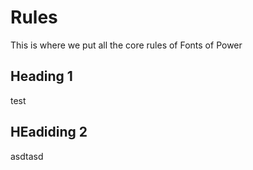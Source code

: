 # Rules
This is where we put all the core rules of Fonts of Power

## Heading 1
test

## HEadiding 2
asdtasd
